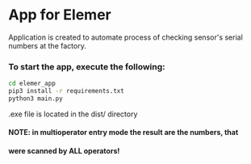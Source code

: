 # App for Elemer
Application is created to automate process of checking sensor's 
serial numbers at the factory.
### To start the app, execute the following:
```cmd
cd elemer_app
pip3 install -r requirements.txt
python3 main.py
```
.exe file is located in the dist/ directory

#### NOTE: in multioperator entry mode the result are the numbers, that 
#### were scanned by ALL operators!
